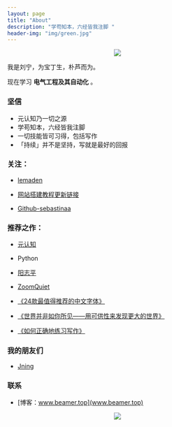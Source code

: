 ```yaml
---
layout: page
title: "About"
description: "学苟知本，六经皆我注脚 "
header-img: "img/green.jpg"
---
```



<center>
    <p><img src="http://7xlfkx.com1.z0.glb.clouddn.com/white2.jpg" align="center"></p>
</center>

我是刘宁，为宝丁生，朴芦而为。

现在学习 **电气工程及其自动化** 。

### 坚信


- 元认知乃一切之源
- 学苟知本，六经皆我注脚 
- 一切技能皆可习得，包括写作
- 「持续」并不是坚持，写就是最好的回报


### 关注：


- [lemaden](http://blog.csdn.net/lemaden520/article/details/77783001)

- [网站搭建教程更新链接](http://liuning.vip/)

- [Github-sebastinaa](https://github.com/sebastinaa)


### 推荐之作：
- [元认知](http://www.mesule.com/)
- Python
- [阳志平](http://www.yangzhiping.com/)
- [ZoomQuiet](http://blog.zoomquiet.io/)

- [《24款最值得推荐的中文字体》](http://cnfeat.com/blog/2015/05/22/a-24-chinese-fonts/)

- [《世界并非如你所见——用可供性来发现更大的世界》](http://cnfeat.com/blog/2015/05/01/affordance/)

- [《如何正确地练习写作》](http://cnfeat.com/blog/2015/03/02/how-to-write/)


### 我的朋友们

- [Jning](http://yilee.me)

### 联系

- [博客：www.beamer.top](www.beamer.top)




<center>
    <p><img src="http://i173.photobucket.com/albums/w63/cnfeat/2015-08-29-2_zpsqj7po8eo.png" align="center"></p>
</center>






